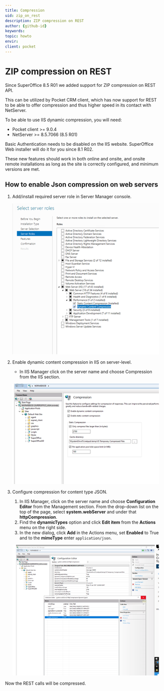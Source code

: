 ```yaml
---
title: Compression
uid: zip_on_rest
description: ZIP compression on REST
author: {github-id}
keywords:
topic: howto
envir:
client: pocket
---
```


# ZIP compression on REST

Since SuperOffice 8.5 R01 we added support for ZIP compression on REST API.

This can be utilized by Pocket CRM client, which has now support for REST to be able to offer compression and thus higher speed in its contact with NetServer.

To be able to use IIS dynamic compression, you will need:

* Pocket client >= 9.0.4
* NetServer >= 8.5.7066 (8.5 R01)

Basic Authentication needs to be disabled on the IIS website. SuperOffice Web installer will do it for you since 8.1 R02.

These new features should work in both online and onsite, and onsite remote installations as long as the site is correctly configured, and minimum versions are met.

## How to enable Json compression on web servers

1. Add/install required server role in Server Manager console.

    ![image0yyx.png -screenshot][img1]

2. Enable dynamic content compression in IIS on server-level.

    * In IIS Manager click on the server name and choose Compression from the IIS section.

    ![imagehqgzohc.png -screenshot][img2]

3. Configure compression for content type JSON.

    1. In IIS Manager, click on the server name and choose **Configuration Editor** from the Management section. From the drop-down list on the top of the page, select **system.webServer** and under that **httpCompression**.
    2. Find the **dynamicTypes** option and click **Edit item** from the **Actions** menu on the right side.
    3. In the new dialog, click **Add** in the Actions menu, set **Enabled** to True and to the **mimeType** enter `application/json`.

    ![imageeahwm.png -screenshot][img3]

Now the REST calls will be compressed.

<!-- Referenced links -->
[img1]: media/image0yyx.png
[img2]: media/imagehqgzohc.png
[img3]: media/imageeahwm.png
